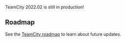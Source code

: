 [//]: # (title: What's New in TeamCity 2022.02)
[//]: # (auxiliary-id: What's New in TeamCity 2022.02;What's New in TeamCity)

TeamCity 2022.02 is still in production!

## Roadmap

See the [TeamCity roadmap](https://www.jetbrains.com/teamcity/roadmap/#teamcity-roadmap) to learn about future updates.